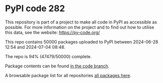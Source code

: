 # PyPI code 282

This repository is part of a project to make all code in PyPI as accessible as possible. For more information 
on the project and to find out how to utilise this data, see the website: https://py-code.org/

This repo contains 50000 packages uploaded to PyPI between 
2024-06-28 12:54 and 2024-07-04 08:48.

The repo is 94% (47479/50000) complete.

Package contents can be found [in the code branch](https://github.com/pypi-data/pypi-mirror-282/tree/code/packages).

A browsable package list for all repositories [all packages here](https://py-code.org/repositories/pypi-mirror-282).


